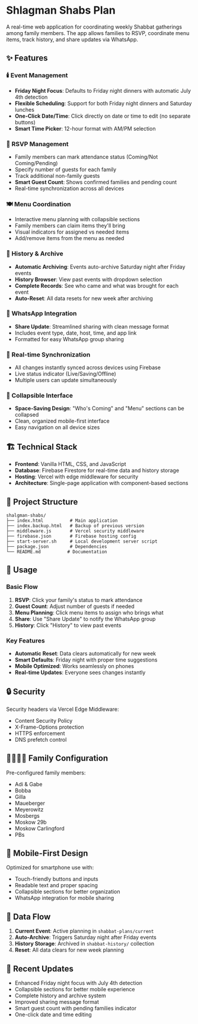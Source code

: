 # Shlagman Shabs Plan

A real-time web application for coordinating weekly Shabbat gatherings among family members. The app allows families to RSVP, coordinate menu items, track history, and share updates via WhatsApp.

## ✨ Features

### 🕯️ Event Management
- **Friday Night Focus**: Defaults to Friday night dinners with automatic July 4th detection
- **Flexible Scheduling**: Support for both Friday night dinners and Saturday lunches
- **One-Click Date/Time**: Click directly on date or time to edit (no separate buttons)
- **Smart Time Picker**: 12-hour format with AM/PM selection

### 👥 RSVP Management
- Family members can mark attendance status (Coming/Not Coming/Pending)
- Specify number of guests for each family
- Track additional non-family guests
- **Smart Guest Count**: Shows confirmed families and pending count
- Real-time synchronization across all devices

### 🍽️ Menu Coordination
- Interactive menu planning with collapsible sections
- Family members can claim items they'll bring
- Visual indicators for assigned vs needed items
- Add/remove items from the menu as needed

### 📅 History & Archive
- **Automatic Archiving**: Events auto-archive Saturday night after Friday events
- **History Browser**: View past events with dropdown selection
- **Complete Records**: See who came and what was brought for each event
- **Auto-Reset**: All data resets for new week after archiving

### 📱 WhatsApp Integration
- **Share Update**: Streamlined sharing with clean message format
- Includes event type, date, host, time, and app link
- Formatted for easy WhatsApp group sharing

### 🔄 Real-time Synchronization
- All changes instantly synced across devices using Firebase
- Live status indicator (Live/Saving/Offline)
- Multiple users can update simultaneously

### 📱 Collapsible Interface
- **Space-Saving Design**: "Who's Coming" and "Menu" sections can be collapsed
- Clean, organized mobile-first interface
- Easy navigation on all device sizes

## 🏗️ Technical Stack

- **Frontend**: Vanilla HTML, CSS, and JavaScript
- **Database**: Firebase Firestore for real-time data and history storage
- **Hosting**: Vercel with edge middleware for security
- **Architecture**: Single-page application with component-based sections

## 📁 Project Structure

```
shalgman-shabs/
├── index.html          # Main application
├── index.backup.html   # Backup of previous version
├── middleware.js       # Vercel security middleware
├── firebase.json       # Firebase hosting config
├── start-server.sh     # Local development server script
├── package.json        # Dependencies
└── README.md          # Documentation
```

## 🚀 Usage

### Basic Flow
1. **RSVP**: Click your family's status to mark attendance
2. **Guest Count**: Adjust number of guests if needed
3. **Menu Planning**: Click menu items to assign who brings what
4. **Share**: Use "Share Update" to notify the WhatsApp group
5. **History**: Click "History" to view past events

### Key Features
- **Automatic Reset**: Data clears automatically for new week
- **Smart Defaults**: Friday night with proper time suggestions
- **Mobile Optimized**: Works seamlessly on phones
- **Real-time Updates**: Everyone sees changes instantly

## 🔒 Security

Security headers via Vercel Edge Middleware:
- Content Security Policy
- X-Frame-Options protection
- HTTPS enforcement
- DNS prefetch control

## 👨‍👩‍👧‍👦 Family Configuration

Pre-configured family members:
- Adi & Gabe
- Bobba
- Gilla
- Maueberger
- Meyerowitz
- Mosbergs
- Moskow 29b
- Moskow Carlingford
- PBs

## 📱 Mobile-First Design

Optimized for smartphone use with:
- Touch-friendly buttons and inputs
- Readable text and proper spacing
- Collapsible sections for better organization
- WhatsApp integration for mobile sharing

## 🔄 Data Flow

1. **Current Event**: Active planning in `shabbat-plans/current`
2. **Auto-Archive**: Triggers Saturday night after Friday events
3. **History Storage**: Archived in `shabbat-history/` collection
4. **Reset**: All data clears for new week planning

## 🌟 Recent Updates

- Enhanced Friday night focus with July 4th detection
- Collapsible sections for better mobile experience
- Complete history and archive system
- Improved sharing message format
- Smart guest count with pending families indicator
- One-click date and time editing